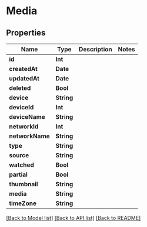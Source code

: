 # Media

## Properties
Name | Type | Description | Notes
------------ | ------------- | ------------- | -------------
**id** | **Int** |  | 
**createdAt** | **Date** |  | 
**updatedAt** | **Date** |  | 
**deleted** | **Bool** |  | 
**device** | **String** |  | 
**deviceId** | **Int** |  | 
**deviceName** | **String** |  | 
**networkId** | **Int** |  | 
**networkName** | **String** |  | 
**type** | **String** |  | 
**source** | **String** |  | 
**watched** | **Bool** |  | 
**partial** | **Bool** |  | 
**thumbnail** | **String** |  | 
**media** | **String** |  | 
**timeZone** | **String** |  | 

[[Back to Model list]](../README.md#documentation-for-models) [[Back to API list]](../README.md#documentation-for-api-endpoints) [[Back to README]](../README.md)


